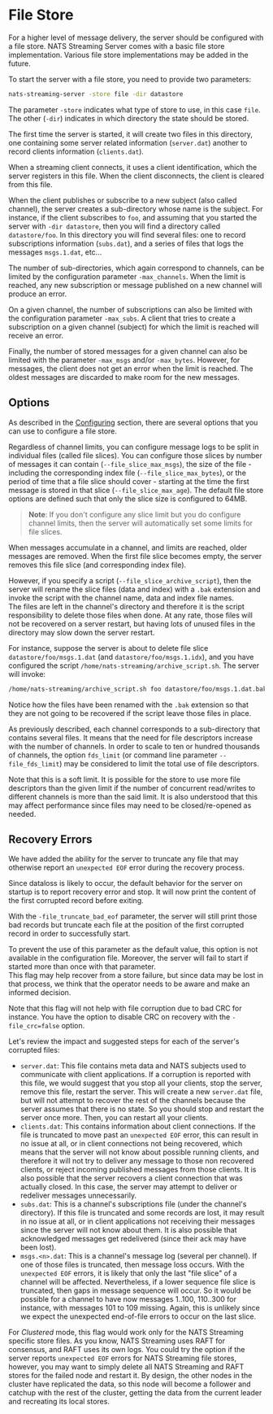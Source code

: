 # File Store

For a higher level of message delivery, the server should be configured with a file store. NATS Streaming Server comes with a basic file store implementation. Various file store implementations may be added in the future.

To start the server with a file store, you need to provide two parameters:

```bash
nats-streaming-server -store file -dir datastore
```

The parameter `-store` indicates what type of store to use, in this case `file`. The other \(`-dir`\) indicates in which directory the state should be stored.

The first time the server is started, it will create two files in this directory, one containing some server related information \(`server.dat`\) another to record clients information \(`clients.dat`\).

When a streaming client connects, it uses a client identification, which the server registers in this file. When the client disconnects, the client is cleared from this file.

When the client publishes or subscribe to a new subject \(also called channel\), the server creates a sub-directory whose name is the subject. For instance, if the client subscribes to `foo`, and assuming that you started the server with `-dir datastore`, then you will find a directory called `datastore/foo`. In this directory you will find several files: one to record subscriptions information \(`subs.dat`\), and a series of files that logs the messages `msgs.1.dat`, etc...

The number of sub-directories, which again correspond to channels, can be limited by the configuration parameter `-max_channels`. When the limit is reached, any new subscription or message published on a new channel will produce an error.

On a given channel, the number of subscriptions can also be limited with the configuration parameter `-max_subs`. A client that tries to create a subscription on a given channel \(subject\) for which the limit is reached will receive an error.

Finally, the number of stored messages for a given channel can also be limited with the parameter `-max_msgs` and/or `-max_bytes`. However, for messages, the client does not get an error when the limit is reached. The oldest messages are discarded to make room for the new messages.

## Options

As described in the [Configuring](https://github.com/nats-io/nats.docs/tree/51fc56e3090645f7cedb242415e2d5361e1807e7/nats_streaming/configuring/cfgfile.html#configuration-file) section, there are several options that you can use to configure a file store.

Regardless of channel limits, you can configure message logs to be split in individual files \(called file slices\). You can configure those slices by number of messages it can contain \(`--file_slice_max_msgs`\), the size of the file - including the corresponding index file \(`--file_slice_max_bytes`\), or the period of time that a file slice should cover - starting at the time the first message is stored in that slice \(`--file_slice_max_age`\). The default file store options are defined such that only the slice size is configured to 64MB.

> **Note**: If you don't configure any slice limit but you do configure channel limits, then the server will automatically set some limits for file slices.

When messages accumulate in a channel, and limits are reached, older messages are removed. When the first file slice becomes empty, the server removes this file slice \(and corresponding index file\).

However, if you specify a script \(`--file_slice_archive_script`\), then the server will rename the slice files \(data and index\) with a `.bak` extension and invoke the script with the channel name, data and index file names.  
 The files are left in the channel's directory and therefore it is the script responsibility to delete those files when done. At any rate, those files will not be recovered on a server restart, but having lots of unused files in the directory may slow down the server restart.

For instance, suppose the server is about to delete file slice `datastore/foo/msgs.1.dat` \(and `datastore/foo/msgs.1.idx`\), and you have configured the script `/home/nats-streaming/archive_script.sh`. The server will invoke:

```bash
/home/nats-streaming/archive_script.sh foo datastore/foo/msgs.1.dat.bak datastore/foo/msgs.2.idx.bak
```

Notice how the files have been renamed with the `.bak` extension so that they are not going to be recovered if the script leave those files in place.

As previously described, each channel corresponds to a sub-directory that contains several files. It means that the need for file descriptors increase with the number of channels. In order to scale to ten or hundred thousands of channels, the option `fds_limit` \(or command line parameter `--file_fds_limit`\) may be considered to limit the total use of file descriptors.

Note that this is a soft limit. It is possible for the store to use more file descriptors than the given limit if the number of concurrent read/writes to different channels is more than the said limit. It is also understood that this may affect performance since files may need to be closed/re-opened as needed.

## Recovery Errors

We have added the ability for the server to truncate any file that may otherwise report an `unexpected EOF` error during the recovery process.

Since dataloss is likely to occur, the default behavior for the server on startup is to report recovery error and stop. It will now print the content of the first corrupted record before exiting.

With the `-file_truncate_bad_eof` parameter, the server will still print those bad records but truncate each file at the position of the first corrupted record in order to successfully start.

To prevent the use of this parameter as the default value, this option is not available in the configuration file. Moreover, the server will fail to start if started more than once with that parameter.  
 This flag may help recover from a store failure, but since data may be lost in that process, we think that the operator needs to be aware and make an informed decision.

Note that this flag will not help with file corruption due to bad CRC for instance. You have the option to disable CRC on recovery with the `-file_crc=false` option.

Let's review the impact and suggested steps for each of the server's corrupted files:

* `server.dat`: This file contains meta data and NATS subjects used to communicate with client applications. If a corruption is reported with this file, we would suggest that you stop all your clients, stop the server, remove this file, restart the server. This will create a new `server.dat` file, but will not attempt to recover the rest of the channels because the server assumes that there is no state. So you should stop and restart the server once more. Then, you can restart all your clients.
* `clients.dat`: This contains information about client connections. If the file is truncated to move past an `unexpected EOF` error, this can result in no issue at all, or in client connections not being recovered, which means that the server will not know about possible running clients, and therefore it will not try to deliver any message to those non recovered clients, or reject incoming published messages from those clients. It is also possible that the server recovers a client connection that was actually closed. In this case, the server may attempt to deliver or redeliver messages unnecessarily.
* `subs.dat`: This is a channel's subscriptions file \(under the channel's directory\). If this file is truncated and some records are lost, it may result in no issue at all, or in client applications not receiving their messages since the server will not know about them. It is also possible that acknowledged messages get redelivered \(since their ack may have been lost\).
* `msgs.<n>.dat`: This is a channel's message log \(several per channel\). If one of those files is truncated, then message loss occurs. With the `unexpected EOF` errors, it is likely that only the last "file slice" of a channel will be affected. Nevertheless, if a lower sequence file slice is truncated, then gaps in message sequence will occur. So it would be possible for a channel to have now messages 1..100, 110..300 for instance, with messages 101 to 109 missing. Again, this is unlikely since we expect the unexpected end-of-file errors to occur on the last slice.

For _Clustered_ mode, this flag would work only for the NATS Streaming specific store files. As you know, NATS Streaming uses RAFT for consensus, and RAFT uses its own logs. You could try the option if the server reports `unexpected EOF` errors for NATS Streaming file stores, however, you may want to simply delete all NATS Streaming and RAFT stores for the failed node and restart it. By design, the other nodes in the cluster have replicated the data, so this node will become a follower and catchup with the rest of the cluster, getting the data from the current leader and recreating its local stores.

